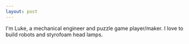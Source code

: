 ```yaml
---
layout: post
---
```

I'm Luke, a mechanical engineer and puzzle game player/maker. I love to build robots and styrofoam head lamps.
